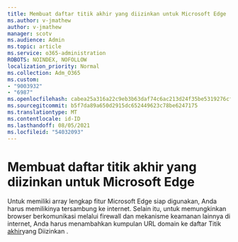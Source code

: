 ```yaml
---
title: Membuat daftar titik akhir yang diizinkan untuk Microsoft Edge
ms.author: v-jmathew
author: v-jmathew
manager: scotv
ms.audience: Admin
ms.topic: article
ms.service: o365-administration
ROBOTS: NOINDEX, NOFOLLOW
localization_priority: Normal
ms.collection: Adm_O365
ms.custom:
- "9003932"
- "6987"
ms.openlocfilehash: cabea25a316a22c9eb3b63daf74c6ac213d24f35be5319276cff641b1d9a27b9
ms.sourcegitcommit: b5f7da89a650d2915dc652449623c78be6247175
ms.translationtype: MT
ms.contentlocale: id-ID
ms.lasthandoff: 08/05/2021
ms.locfileid: "54032093"
---
```

# <a name="create-an-allow-list-of-endpoints-for-microsoft-edge"></a>Membuat daftar titik akhir yang diizinkan untuk Microsoft Edge

Untuk memiliki array lengkap fitur Microsoft Edge siap digunakan, Anda harus memilikinya tersambung ke internet. Selain itu, untuk memungkinkan browser berkomunikasi melalui firewall dan mekanisme keamanan lainnya di internet, Anda harus menambahkan kumpulan URL domain ke daftar Titik [akhir](https://go.microsoft.com/fwlink/?linkid=2135054)yang Diizinkan .
